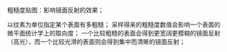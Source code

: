 粗糙度贴图：影响镜面反射的效果；

以纹素为单位指定某个表面有多粗糙；
采样得来的粗糙度数值会影响一个表面的微平面统计学上的取向度；
一个比较粗糙的表面会得到更宽阔更模糊的镜面反射（高光），而一个比较光滑的表面则会得到集中而清晰的镜面反射；
